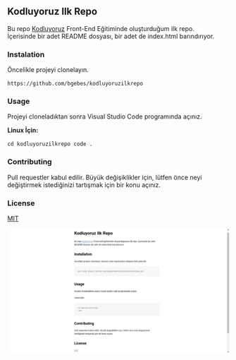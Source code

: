 ## **Kodluyoruz Ilk Repo**
Bu repo [Kodluyoruz](https://www.kodluyoruz.org/) Front-End Eğitiminde oluşturduğum ilk repo.<br>İçerisinde bir adet README dosyası, bir adet de index.html barındırıyor.
### **Instalation**
Öncelikle projeyi clonelayın.
```
https://github.com/bgebes/kodluyoruzilkrepo

```
### **Usage**
Projeyi cloneladıktan sonra Visual Studio Code programında açınız.

**Linux İçin:**
```
cd kodluyoruzilkrepo code .
```
### **Contributing**
Pull requestler kabul edilir. Büyük değişiklikler için, lütfen önce neyi değiştirmek istediğinizi tartışmak için bir konu açınız.

### **License**
[MIT](https://choosealicense.com/licenses/mit/)


![Proje Resmi](https://raw.githubusercontent.com/Kodluyoruz/taskforce/main/git/odev1/figures/markdown.png)